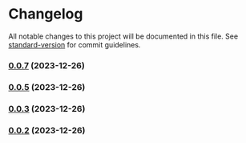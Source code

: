 # Changelog

All notable changes to this project will be documented in this file. See [standard-version](https://github.com/conventional-changelog/standard-version) for commit guidelines.

### [0.0.7](https://github.com/core-ds/test/compare/v0.0.6...v0.0.7) (2023-12-26)

### [0.0.5](https://github.com/core-ds/test/compare/v0.0.4...v0.0.5) (2023-12-26)

### [0.0.3](https://github.com/core-ds/test/compare/v0.0.2...v0.0.3) (2023-12-26)

### [0.0.2](https://github.com/core-ds/test/compare/v0.0.1-beta.9d6afce-beta.f07e6a6-beta.3f48851...v0.0.2) (2023-12-26)
